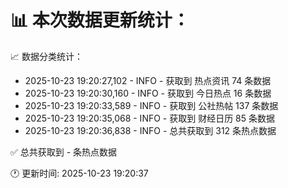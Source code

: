 📊 本次数据更新统计：
==========================

📈 数据分类统计：
- 2025-10-23 19:20:27,102 - INFO - 获取到 热点资讯 74 条数据
- 2025-10-23 19:20:30,160 - INFO - 获取到 今日热点 16 条数据
- 2025-10-23 19:20:33,589 - INFO - 获取到 公社热帖 137 条数据
- 2025-10-23 19:20:35,068 - INFO - 获取到 财经日历 85 条数据
- 2025-10-23 19:20:36,838 - INFO - 总共获取到 312 条热点数据

✅ 总共获取到 - 条热点数据

🕐 更新时间: 2025-10-23 19:20:37
